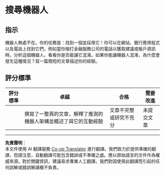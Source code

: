 <!--
CO_OP_TRANSLATOR_METADATA:
{
  "original_hash": "1d7583e8046dacbb0c056d5ba0a71b16",
  "translation_date": "2025-09-03T19:03:02+00:00",
  "source_file": "6-NLP/1-Introduction-to-NLP/assignment.md",
  "language_code": "tw"
}
-->
# 搜尋機器人

## 指示

機器人無處不在。你的任務是：找到一個並採用它！你可以在網站、銀行應用程式以及電話上找到它們，例如當你撥打金融服務公司的電話以獲取建議或帳戶資訊時。分析這個機器人，看看你是否能讓它混淆。如果你能讓機器人混淆，為什麼會發生這種情況？寫一篇簡短的文章描述你的經驗。

## 評分標準

| 評分標準 | 卓越                                                                                                     | 合格                                     | 需要改進             |
| -------- | --------------------------------------------------------------------------------------------------------- | ---------------------------------------- | --------------------- |
|          | 撰寫了一整頁的文章，解釋了推測的機器人架構並概述了與它的互動經驗                                         | 文章不完整或研究不充分                   | 未提交文章           |

---

**免責聲明**：  
本文件使用 AI 翻譯服務 [Co-op Translator](https://github.com/Azure/co-op-translator) 進行翻譯。我們致力於提供準確的翻譯，但請注意，自動翻譯可能包含錯誤或不準確之處。應以原始語言的文件作為權威來源。對於關鍵資訊，建議尋求專業人工翻譯。我們對因使用此翻譯而引起的任何誤解或錯誤解讀概不負責。